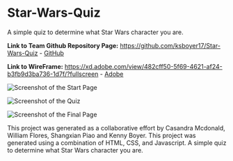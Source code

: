 # Star-Wars-Quiz
A simple quiz to determine what Star Wars character you are. 




**Link to Team Github Repository Page:**
https://github.com/ksboyer17/Star-Wars-Quiz -
[GitHub](https://github.com/ksboyer17/Star-Wars-Quiz )

**Link to WireFrame:**
 https://xd.adobe.com/view/482cff50-5f69-4621-af24-b3fb9d3ba736-1d7f/?fullscreen -
[Adobe](https://xd.adobe.com/view/482cff50-5f69-4621-af24-b3fb9d3ba736-1d7f/?fullscreen)

![Screenshot of the Start Page]()

![Screenshot of the Quiz]()

![Screenshot of the Final Page]()

This project was generated as a collaborative effort by Casandra Mcdonald, William Flores, Shangxian Piao and Kenny Boyer.
This project was generated using a combination of HTML, CSS, and Javascript.
A simple quiz to determine what Star Wars character you are.


